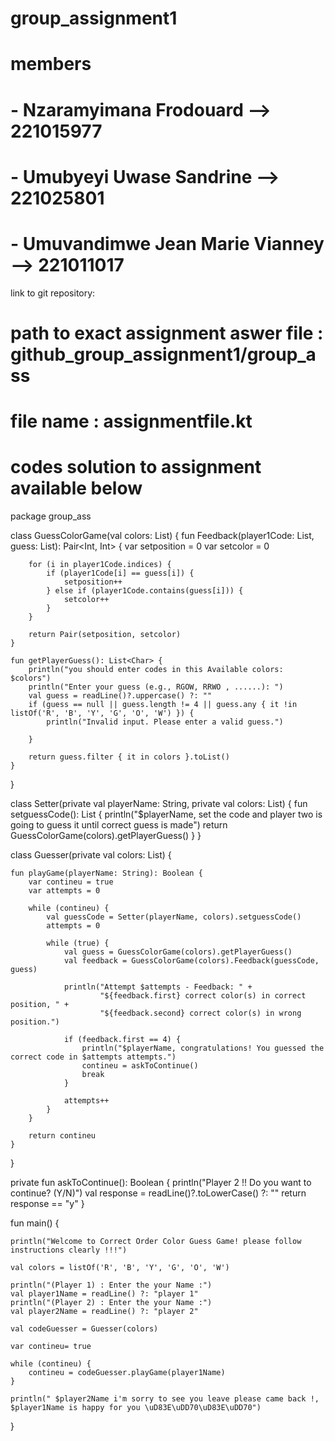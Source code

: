 # group_assignment1

# members

#   - Nzaramyimana Frodouard                 -->  221015977

#   - Umubyeyi Uwase Sandrine                --> 221025801

#   - Umuvandimwe Jean Marie Vianney         --> 221011017


link to git repository:   


# path to exact assignment aswer file   :    github_group_assignment1/group_ass

#  file name :   assignmentfile.kt








# codes solution to assignment available below


package group_ass

class GuessColorGame(val colors: List<Char>) {
    fun Feedback(player1Code: List<Char>, guess: List<Char>): Pair<Int, Int> {
        var setposition = 0
        var setcolor = 0

        for (i in player1Code.indices) {
            if (player1Code[i] == guess[i]) {
                setposition++
            } else if (player1Code.contains(guess[i])) {
                setcolor++
            }
        }

        return Pair(setposition, setcolor)
    }

    fun getPlayerGuess(): List<Char> {
        println("you should enter codes in this Available colors: $colors")
        println("Enter your guess (e.g., RGOW, RRWO , ......): ")
        val guess = readLine()?.uppercase() ?: ""
        if (guess == null || guess.length != 4 || guess.any { it !in listOf('R', 'B', 'Y', 'G', 'O', 'W') }) {
            println("Invalid input. Please enter a valid guess.")

        }

        return guess.filter { it in colors }.toList()
    }
}

class Setter(private val playerName: String, private val colors: List<Char>) {
    fun setguessCode(): List<Char> {
        println("$playerName, set the code and player two is going to guess it until correct guess is made")
        return GuessColorGame(colors).getPlayerGuess()
    }
}

class Guesser(private val colors: List<Char>) {

    fun playGame(playerName: String): Boolean {
        var contineu = true
        var attempts = 0

        while (contineu) {
            val guessCode = Setter(playerName, colors).setguessCode()
            attempts = 0

            while (true) {
                val guess = GuessColorGame(colors).getPlayerGuess()
                val feedback = GuessColorGame(colors).Feedback(guessCode, guess)

                println("Attempt $attempts - Feedback: " +
                        "${feedback.first} correct color(s) in correct position, " +
                        "${feedback.second} correct color(s) in wrong position.")

                if (feedback.first == 4) {
                    println("$playerName, congratulations! You guessed the correct code in $attempts attempts.")
                    contineu = askToContinue()
                    break
                }

                attempts++
            }
        }

        return contineu
    }


}

private fun askToContinue(): Boolean {
    println("Player 2 !! Do you want to continue? (Y/N)")
    val response = readLine()?.toLowerCase() ?: ""
    return response == "y"
}


fun main() {

    println("Welcome to Correct Order Color Guess Game! please follow instructions clearly !!!")

    val colors = listOf('R', 'B', 'Y', 'G', 'O', 'W')

    println("(Player 1) : Enter the your Name :")
    val player1Name = readLine() ?: "player 1"
    println("(Player 2) : Enter the your Name :")
    val player2Name = readLine() ?: "player 2"

    val codeGuesser = Guesser(colors)

    var contineu= true

    while (contineu) {
        contineu = codeGuesser.playGame(player1Name)
    }

    println(" $player2Name i'm sorry to see you leave please came back !, $player1Name is happy for you \uD83E\uDD70\uD83E\uDD70")
}
